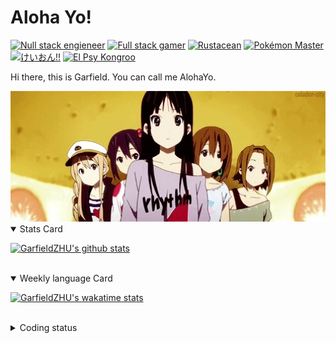 # Aloha Yo!

[![Null stack engieneer](https://img.shields.io/badge/-Null_stack_engineer-a890f0)](https://github.com/GarfieldZHU)
[![Full stack gamer](https://img.shields.io/badge/-Full_stack_gamer-78c850)](https://steamcommunity.com/profiles/76561198092274492/)
[![Rustacean](https://img.shields.io/badge/-Rustacean-f74c00)](https://www.rust-lang.org/)
[![Pokémon Master](https://img.shields.io/badge/-Pokémon_Master-f8d030)](https://www.pokemon.com/us/pokedex/)
[![けいおん!!](https://img.shields.io/badge/-けいおん!!-f85888)](https://ja.wikipedia.org/wiki/%E6%94%BE%E8%AA%B2%E5%BE%8C%E3%83%86%E3%82%A3%E3%83%BC%E3%82%BF%E3%82%A4%E3%83%A0_(%E3%82%A2%E3%83%AB%E3%83%90%E3%83%A0))
[![El Psy Kongroo](https://img.shields.io/badge/-El_Psy_Kongroo-6890f0)](https://mzh.moegirl.org.cn/zh-hans/El_psy_congroo)


Hi there, this is Garfield. You can call me AlohaYo. 

<img width="640" src="https://raw.githubusercontent.com/GarfieldZHU/GarfieldZHU/master/assets/k-on-5.webp" />


<details open>
<summary>Stats Card</summary>
 
[![GarfieldZHU's github stats](https://github-readme-stats.vercel.app/api?username=GarfieldZHU&show_icons=true&theme=tokyonight)](https://github.com/anuraghazra/github-readme-stats)
 
</details>

<br/>

<details open>
<summary>Weekly language Card</summary>
 
[![GarfieldZHU's wakatime stats](https://github-readme-stats.vercel.app/api/wakatime?username=AlohaYo&theme=nightowl&layout=compact)](https://github.com/GarfieldZHU/GarfieldZHU)


<br/>

</details>

<details>

<summary>Coding status</summary>

<br/>

<!--START_SECTION:waka-->
**🐱 My Github Data** 

> 🏆 480 Contributions in the Year 2021
 > 
> 📦 491.5 kB Used in Github's Storage 
 > 
> 🚫 Not Opted to Hire
 > 
> 📜 64 Public Repositories 
 > 
> 🔑 35 Private Repositories  
 > 
**I'm a Night 🦉** 

```text
🌞 Morning    79 commits     ███░░░░░░░░░░░░░░░░░░░░░░   13.67% 
🌆 Daytime    176 commits    ███████░░░░░░░░░░░░░░░░░░   30.45% 
🌃 Evening    233 commits    ██████████░░░░░░░░░░░░░░░   40.31% 
🌙 Night      90 commits     ████░░░░░░░░░░░░░░░░░░░░░   15.57%

```


📊 **This Week I Spent My Time On** 

```text
💬 Programming Languages: 
Java                     10 hrs 42 mins      ████████████████░░░░░░░░░   65.57% 
TypeScript               3 hrs 3 mins        ████░░░░░░░░░░░░░░░░░░░░░   18.77% 
JSON                     1 hr 41 mins        ██░░░░░░░░░░░░░░░░░░░░░░░   10.38% 
Markdown                 14 mins             ░░░░░░░░░░░░░░░░░░░░░░░░░   1.49% 
JavaScript               13 mins             ░░░░░░░░░░░░░░░░░░░░░░░░░   1.33%

🔥 Editors: 
IntelliJ                 10 hrs 53 mins      ████████████████░░░░░░░░░   66.75% 
VS Code                  5 hrs 25 mins       ████████░░░░░░░░░░░░░░░░░   33.25%

💻 Operating System: 
Windows                  15 hrs 16 mins      ███████████████████████░░   93.54% 
Mac                      1 hr 3 mins         █░░░░░░░░░░░░░░░░░░░░░░░░   6.46%

```


 Last Updated on 21/09/2021
<!--END_SECTION:waka-->

</details>
